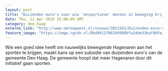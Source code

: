 ```yaml
---
layout: post
title: "Duizenden euro's voor wie 'onsportieve' mensen in beweging krijgt"
date: Thu, 11 Apr 2019 15:08:09 GMT
category: den_haag
externe_link: "http://www.omroepwest.nl/nieuws/3821561/Duizenden-euro-s-voor-wie-onsportieve-mensen-in-beweging-krijgt"
feature_image: "https://imgw.rgcdn.nl/8bd9011f88294998bfa24de33baf80fe/opener/3672252.jpg"
---
```


Wie een goed idee heeft om nauwelijks bewegende Hagenaren aan het sporten te krijgen, maakt kans op een subsidie van duizenden euro's van de gemeente Den Haag. De gemeente hoopt dat meer Hagenaren door dit initiatief gaan sporten.
